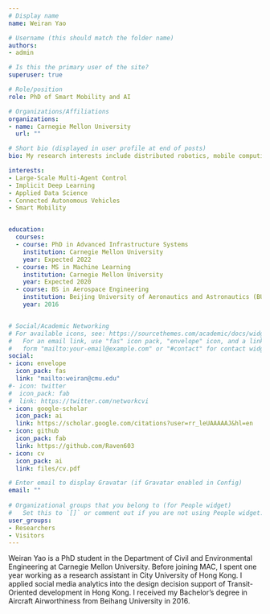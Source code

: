 ```yaml
---
# Display name
name: Weiran Yao

# Username (this should match the folder name)
authors:
- admin

# Is this the primary user of the site?
superuser: true

# Role/position
role: PhD of Smart Mobility and AI

# Organizations/Affiliations
organizations:
- name: Carnegie Mellon University
  url: ""

# Short bio (displayed in user profile at end of posts)
bio: My research interests include distributed robotics, mobile computing and programmable matter.

interests:
- Large-Scale Multi-Agent Control
- Implicit Deep Learning
- Applied Data Science
- Connected Autonomous Vehicles
- Smart Mobility


education:
  courses:
  - course: PhD in Advanced Infrastructure Systems
    institution: Carnegie Mellon University
    year: Expected 2022
  - course: MS in Machine Learning
    institution: Carnegie Mellon University
    year: Expected 2020
  - course: BS in Aerospace Engineering
    institution: Beijing University of Aeronautics and Astronautics (BUAA)
    year: 2016


# Social/Academic Networking
# For available icons, see: https://sourcethemes.com/academic/docs/widgets/#icons
#   For an email link, use "fas" icon pack, "envelope" icon, and a link in the
#   form "mailto:your-email@example.com" or "#contact" for contact widget.
social:
- icon: envelope
  icon_pack: fas
  link: "mailto:weiran@cmu.edu"
#- icon: twitter
#  icon_pack: fab
#  link: https://twitter.com/networkcvi
- icon: google-scholar
  icon_pack: ai
  link: https://scholar.google.com/citations?user=rr_leUAAAAAJ&hl=en
- icon: github
  icon_pack: fab
  link: https://github.com/Raven603 
- icon: cv
  icon_pack: ai
  link: files/cv.pdf

# Enter email to display Gravatar (if Gravatar enabled in Config)
email: ""
  
# Organizational groups that you belong to (for People widget)
#   Set this to `[]` or comment out if you are not using People widget.  
user_groups:
- Researchers
- Visitors
---
```


Weiran Yao is a PhD student in the Department of Civil and Environmental Engineering at Carnegie Mellon University. Before joining MAC, I spent one year working as a research assistant in City University of Hong Kong. I applied social media analytics into the design decision support of Transit-Oriented development in Hong Kong. I received my Bachelor’s degree in Aircraft Airworthiness from Beihang University in 2016.
